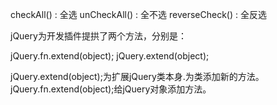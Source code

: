 checkAll()     : 全选
unCheckAll()   : 全不选
reverseCheck() : 全反选


jQuery为开发插件提拱了两个方法，分别是： 

jQuery.fn.extend(object);
jQuery.extend(object); 

jQuery.extend(object);为扩展jQuery类本身.为类添加新的方法。
jQuery.fn.extend(object);给jQuery对象添加方法。